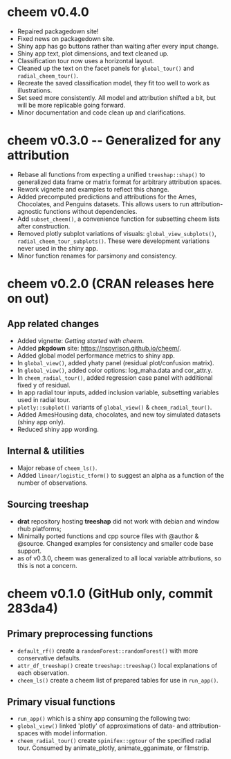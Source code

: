 # cheem v0.4.0

- Repaired packagedown site!
- Fixed news on packagedown site.
- Shiny app has go buttons rather than waiting after every input change.
- Shiny app text, plot dimensions, and text cleaned up.
- Classification tour now uses a horizontal layout.
- Cleaned up the text on the facet panels for `global_tour()` and `radial_cheem_tour()`.
- Recreate the saved classification model, they fit too well to work as illustrations.
- Set seed more consistently. All model and attribution shifted a bit, but will be more replicable going forward.
- Minor documentation and code clean up and clarifications.


# cheem v0.3.0 -- Generalized for any attribution

- Rebase all functions from expecting a unified `treeshap::shap()` to generalized
data frame or matrix format for arbitrary attribution spaces.
- Rework vignette and examples to reflect this change.
- Added precomputed predictions and attributions for the Ames, Chocolates, and Penguins datasets. This allows users to run attribution-agnostic functions without dependencies.
- Add `subset_cheem()`, a convenience function for subsetting cheem lists after construction.
- Removed plotly subplot variations of visuals: `global_view_subplots()`, `radial_cheem_tour_subplots()`. These were development variations never used in the shiny app.
- Minor function renames for parsimony and consistency.


# cheem v0.2.0 (CRAN releases here on out)

## App related changes

- Added vignette: _Getting started with cheem_.
- Added __pkgdown__ site: https://nspyrison.github.io/cheem/.
- Added global model performance metrics to shiny app.
- In `global_view()`, added yhaty panel (residual plot/confusion matrix).
- In `global_view()`, added color options: log_maha.data and cor_attr.y.
- In `cheem_radial_tour()`, added regression case panel with additional fixed y of residual.
- In app radial tour inputs, added inclusion variable, subsetting variables used in radial tour.
- `plotly::subplot()` variants of `global_view()` & `cheem_radial_tour()`. 
- Added AmesHousing data, chocolates, and new toy simulated datasets (shiny app only).
- Reduced shiny app wording.

## Internal & utilities

- Major rebase of `cheem_ls()`.
- Added `linear/logistic_tform()` to suggest an alpha as a function of the number of observations.


## Sourcing __treeshap__

- __drat__ repository hosting __treeshap__ did not work with debian and window rhub platforms;
- Minimally ported functions and cpp source files with @author & @source. Changed examples for consistency and smaller code base support.
- as of v0.3.0, cheem was generalized to all local variable attributions, so this is not a concern.


# cheem v0.1.0 (GitHub only, commit 283da4)

## Primary preprocessing functions

- `default_rf()` create a `randomForest::randomForest()` with more conservative defaults.
- `attr_df_treeshap()` create `treeshap::treeshap()` local explanations of each observation.
- `cheem_ls()` create a cheem list of prepared tables for use in `run_app()`.

## Primary visual functions

- `run_app()` which is a shiny app consuming the following two:
- `global_view()` linked 'plotly' of approximations of data- and attribution-spaces with model information. 
- `cheem_radial_tour()` create `spinifex::ggtour` of the specified radial tour. Consumed by animate_plotly, animate_gganimate, or filmstrip.
